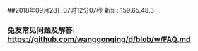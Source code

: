 ##2018年09月28日07时12分07秒 新址: 159.65.48.3
### 兔友常见问题及解答: https://github.com/wanggonging/d/blob/w/FAQ.md
